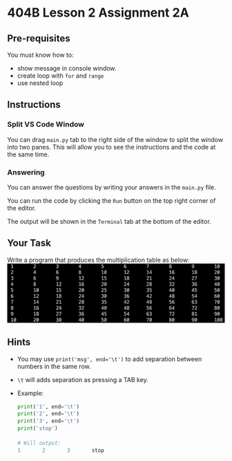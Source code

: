 # 404B Lesson 2 Assignment 2A

## Pre-requisites

You must know how to:

- show message in console window.
- create loop with `for` and `range`
- use nested loop

## Instructions

### Split VS Code Window

You can drag `main.py` tab to the right side of the window to split the window into two panes. This will allow you to see the instructions and the code at the same time.

### Answering

You can answer the questions by writing your answers in the `main.py` file.

You can run the code by clicking the `Run` button on the top right corner of the editor.

The output will be shown in the `Terminal` tab at the bottom of the editor.

## Your Task

Write a program that produces the multiplication table as below:
  ![sample output](assets/sample_output.png)

## Hints

- You may use `print('msg', end='\t')` to add separation between numbers in the same row.
- `\t` will adds separation as pressing a TAB key.

- Example:

    ```python
    print('1', end='\t')
    print('2', end='\t')
    print('3', end='\t')
    print('stop')
    
    # Will output:
    1       2       3       stop
    ```
